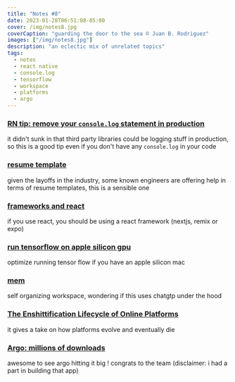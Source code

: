 ```yaml
---
title: "Notes #8"
date: 2023-01-28T06:51:08-05:00
cover: /img/notes8.jpg
coverCaption: "guarding the door to the sea © Juan B. Rodriguez"
images: ["/img/notes8.jpg"]
description: "an eclectic mix of unrelated topics"
tags:
  - notes
  - react native
  - console.log
  - tensorflow
  - workspace
  - platforms
  - argo
---
```


### [RN tip: remove your `console.log` statement in production](https://twitter.com/alexmngn/status/1617076853084127232?s=61&t=pFACbnfv7U6h2wo-vHG7rg)

it didn't sunk in that third party libraries could be logging stuff in production, so this is a good tip even if you don't have any `console.log` in your code

### [resume template](https://stackoverflow.blog/2020/11/25/how-to-write-an-effective-developer-resume-advice-from-a-hiring-manager/)

given the layoffs in the industry, some known engineers are offering help in terms of resume templates, this is a sensible one

### [frameworks and react](https://twitter.com/acdlite/status/1617611126514266112?s=61&t=vH3mrn7kTC4mtAM0V-NGBg)

if you use react, you should be using a react framework (nextjs, remix or expo)

### [run tensorflow on apple silicon gpu](https://twitter.com/svpino/status/1618232232438824961?s=61&t=YRxrdHDo1Oqxcimzb_Jzxw)

optimize running tensor flow if you have an apple silicon mac

### [mem](https://get.mem.ai)

self organizing workspace, wondering if this uses chatgtp under the hood

### [The Enshittification Lifecycle of Online Platforms](https://www.wired.com/story/tiktok-platforms-cory-doctorow/)

it gives a take on how platforms evolve and eventually die

### [Argo: millions of downloads](https://twitter.com/producthunt/status/1618628649875566592?s=61&t=5GmHKMBb491e7120OjJQBw)

awesome to see argo hitting it big ! congrats to the team (disclaimer: i had a part in building that app)
